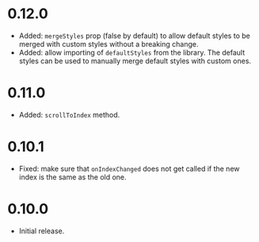 # 0.12.0

- Added: `mergeStyles` prop (false by default) to allow default styles to be merged with custom styles without a breaking change.
- Added: allow importing of `defaultStyles` from the library. The default styles can be used to manually merge default styles with custom ones.

# 0.11.0

- Added: `scrollToIndex` method.

# 0.10.1

- Fixed: make sure that `onIndexChanged` does not get called if the new index is the same as the old one.

# 0.10.0

- Initial release.
